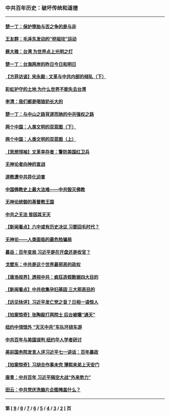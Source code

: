 ### 中共百年历史：破坏传统和道德
---
#### [楚一丁：保护堕胎与否之争的是与非](../../pages/nf1176114/n13815642.md?01180430) 
#### [王友群：毛泽东发动的“挖祖坟”运动](../../pages/nf1176114/n13723639.md?01180430) 
#### [蔡大雅：台湾 为世界点上光明之灯](../../pages/nf1176114/n13531530.md?01180430) 
#### [楚一丁：台海两岸的昨日今日和明日](../../pages/nf1176114/n13531468.md?01180430) 
#### [【方菲访谈】宋永毅 : 文革与中共内部的倾轧（下）](../../pages/nf1176114/n13486836.md?01180430) 
#### [彩虹护守的土地 为什么世界不能失去台湾](../../pages/nf1176114/n13476849.md?01180430) 
#### [李清：我们都是喝狼奶长大的](../../pages/nf1176114/n13471478.md?01180430) 
#### [楚一丁：与中山之路背道而驰的中共强权之路](../../pages/nf1176114/n13437270.md?01180430) 
#### [两个中国：人类文明的双蓝图（下）](../../pages/nf1176114/n13423132.md?01180430) 
#### [两个中国：人类文明的双蓝图（上）](../../pages/nf1176114/n13422687.md?01180430) 
#### [【思想领袖】文革幸存者：警防美国红卫兵](../../pages/nf1176114/n13339289.md?01180430) 
#### [无神论者向神的宣战](../../pages/nf1176114/n13281535.md?01180430) 
#### [道教遭中共异化迫害](../../pages/nf1176114/n13281463.md?01180430) 
#### [中国佛教史上最大法难——中共毁灭佛教](../../pages/nf1176114/n13281397.md?01180430) 
#### [无神论统御的基督教王国](../../pages/nf1176114/n13281280.md?01180430) 
#### [中共之无法 皆因其无天](../../pages/nf1176114/n13281088.md?01180430) 
#### [【新闻看点】六中或有历史决议 习要回毛时代？](../../pages/nf1176114/n13222895.md?01180430) 
#### [无神论——人类面临的最危险骗局](../../pages/nf1176114/n13196137.md?01180430) 
#### [慕岳：百年变局 习近平是在开盘还是收官？](../../pages/nf1176114/n13206516.md?01180430) 
#### [戈壁东：中共是这个世界最邪恶的政权](../../pages/nf1176114/n13085641.md?01180430) 
#### [【唐浩视界】透视中共：疯狂造假数据四大目的](../../pages/nf1176114/n13080590.md?01180430) 
#### [【新闻看点】中共收集孕妇基因 三大邪恶目的](../../pages/nf1176114/n13077182.md?01180430) 
#### [【远见快评】习近平发亡党之音？日相一语惊人](../../pages/nf1176114/n13074809.md?01180430) 
#### [【拍案惊奇】张陶殴打两院士 后台被曝“通天”](../../pages/nf1176114/n13070496.md?01180430) 
#### [纽约中领馆外 “天灭中共”车队环绕车游](../../pages/nf1176114/n13070693.md?01180430) 
#### [中共百年与美国误判 纽约华人学者研讨](../../pages/nf1176114/n13067969.md?01180430) 
#### [美前国务院发言人评习近平七一讲话：百年暴政](../../pages/nf1176114/n13066986.md?01180430) 
#### [【拍案惊奇】习胡合作事未完 薄熙来弟上天安门](../../pages/nf1176114/n13065867.md?01180430) 
#### [唐青：中共百年 习近平隔空大战“外来势力”](../../pages/nf1176114/n13065976.md?01180430) 
#### [田云：中共党庆洗脑片企图掩盖什么？](../../pages/nf1176114/n13064395.md?01180430) 

---
#### 第 [ [9](./9.md?01180430) / [8](./8.md?01180430) / [7](./7.md?01180430) / [6](./6.md?01180430) / [5](./5.md?01180430) / [4](./4.md?01180430) / [3](./3.md?01180430) / [2](./2.md?01180430) ] 页
